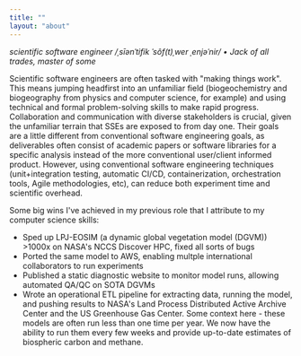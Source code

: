 ```yaml
---
title: ""
layout: "about"
---
```


*scientific software engineer /ˌsīənˈtifik ˈsôf(t)ˌwer ˌenjəˈnir/ • Jack of all trades, master of some*


Scientific software engineers are often tasked with "making things work". This means jumping headfirst into an unfamiliar
field (biogeochemistry and biogeography from physics and computer science, for example) and using technical and formal problem-solving skills
to make rapid progress. Collaboration and communication with diverse stakeholders is crucial, given the
unfamiliar terrain that SSEs are
exposed to from day one. Their goals are a little different
from conventional software engineering goals, as deliverables often consist
of academic papers or software libraries for a specific analysis instead of the more conventional user/client informed
product. However, using conventional software engineering techniques (unit+integration testing,
automatic CI/CD, containerization, orchestration tools, Agile methodologies, etc), can reduce both experiment time and
scientific overhead.

Some big wins I've achieved in my previous role that I attribute to my computer science skills:

- Sped up LPJ-EOSIM (a dynamic global vegetation model (DGVM)) >1000x on NASA's NCCS Discover HPC, fixed all sorts of bugs
- Ported the same model to AWS, enabling multple international collaborators to run experiments
- Published a static diagnostic website to monitor model runs, allowing automated QA/QC on SOTA DGVMs
- Wrote an operational ETL pipeline for extracting data, running the model, and pushing results to NASA's Land Process
  Distributed Active Archive Center and the US Greenhouse Gas Center. Some context here - these models are often run
  less than one time per year. We now have the ability to run them every few weeks and provide up-to-date estimates of
  biospheric carbon and methane.
     

